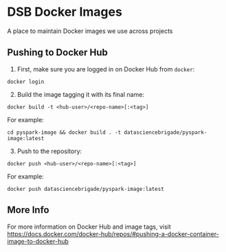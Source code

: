 # DSB Docker Images

A place to maintain Docker images we use across projects


## Pushing to Docker Hub

1. First, make sure you are logged in on Docker Hub from `docker`:

  ```
  docker login
  ```
2. Build the image tagging it with its final name:

  ```
  docker build -t <hub-user>/<repo-name>[:<tag>]
  ```

For example:

  ```
  cd pyspark-image && docker build . -t datasciencebrigade/pyspark-image:latest
  ```

3. Push to the repository:

  ```
  docker push <hub-user>/<repo-name>[:<tag>]
  ```

For example:

  ```
  docker push datasciencebrigade/pyspark-image:latest
  ```  

## More Info

For more information on Docker Hub and image tags, visit https://docs.docker.com/docker-hub/repos/#pushing-a-docker-container-image-to-docker-hub
